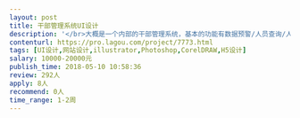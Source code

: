 ```yaml
---                
layout: post       
title: 干部管理系统UI设计           
description: '</br>大概是一个内部的干部管理系统，基本的功能有数据预警/人员查询/人员画像/人员档案等，大概页面在5-6个页面</br>'     
contenturl: https://pro.lagou.com/project/7773.html      
tags: [UI设计,网站设计,illustrator,Photoshop,CorelDRAW,H5设计]            
salary: 10000-20000元          
publish_time: 2018-05-10 10:58:36         
review: 292人                   
apply: 8人                   
recommend: 0人                   
time_range: 1-2周              
---                 
```

